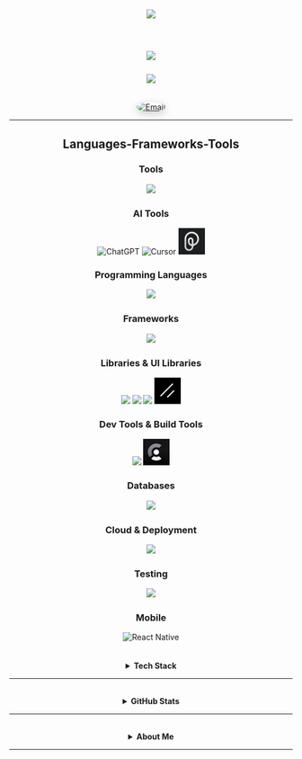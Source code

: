<h1 align="center">
 <img src="https://readme-typing-svg.herokuapp.com/?font=Righteous&size=35&center=true&vCenter=true&width=500&height=70&duration=4000&color=FFFFFF&lines=Hi+There!;+I'm+Kirito!;" />
</h1>

<h1 align="center">
<img align="center"  src="https://count.getloli.com/get/@:kirito666codr?theme=booru-lewd" />
</h1>

 <div align="center">
    <img src="https://media1.tenor.com/m/hN72mRghidIAAAAd/douma-upper-moon.gif" width="200" />
 </div>     

<br/>

<p align="center">
  <a href="mailto:kirito666coder@gmail.com">
    <img src="https://img.icons8.com/color/48/000000/gmail.png" alt="Email" width="50" style="border-radius: 50%; box-shadow: 0px 4px 15px rgba(0, 0, 0, 0.2);"/>
  </a>
</p>

 <hr/>

 
<h2 align="center"> Languages-Frameworks-Tools </h2>

<div align="center">

  <h3>Tools</h3>
  <img src="https://skillicons.dev/icons?i=windows,vscode,github,git,figma,linux,postman" /><br>

  <h3>AI Tools</h3>
  <img height="47" src="https://upload.wikimedia.org/wikipedia/commons/0/04/ChatGPT_logo.svg" alt="ChatGPT" />
  <img height="47" src="https://cdn.brandfetch.io/ideKwS9dxx/w/400/h/400/theme/dark/icon.jpeg?c=1bxid64Mup7aczewSAYMX&t=1741336988021" alt="Cursor" />
    <img src="./images/pieces.png" height='47' />
  <br>

  <h3>Programming Languages</h3>
  <img src="https://skillicons.dev/icons?i=html,css,javascript,typescript,python" /><br>

  <h3>Frameworks</h3>
  <img src="https://skillicons.dev/icons?i=nextjs,angular,nodejs,express,django" /><br>

  <h3>Libraries & UI Libraries</h3>
  <img src="https://skillicons.dev/icons?i=react" />
  <img src="https://skillicons.dev/icons?i=tailwind" />
  <img src="https://skillicons.dev/icons?i=redux,threejs" />
  <img src="./images/shadcn-ui.png" height='47'/>
  <br>
  
  
  <h3>Dev Tools & Build Tools</h3>
  <img src="https://skillicons.dev/icons?i=vite,npm,docker,webpack" />
    <img src="./images/clerk.png" height='47'/>
  <br>

  <h3>Databases</h3>
  <img src="https://skillicons.dev/icons?i=mongodb,mysql,redis" /><br>

  <h3>Cloud & Deployment</h3>
  <img src="https://skillicons.dev/icons?i=aws,vercel" /><br>

  <h3>Testing</h3>
  <img src="https://skillicons.dev/icons?i=jest" /><br>

  <h3>Mobile</h3>
 
  <img height="40" src="https://reactnative.dev/img/header_logo.svg" alt="React Native" />

</div>

<br/>
<br/>



<details>
 <summary align="center"><b> Tech Stack</b></summary>

<table>
  <!-- Tools & Technologies Section -->
  <tr>
    <th colspan="6" style="text-align: center; font-size: 20px; padding: 10px;">Tools & Technologies</th>
  </tr>
  <tr>
  <td align="center">
      <img src="https://cdn.jsdelivr.net/gh/devicons/devicon/icons/windows8/windows8-original.svg" width="50" /><br/>
      <b>Windows</b><br/>
      Development on Windows OS
    </td>
    <td align="center">
      <img src="https://cdn.jsdelivr.net/gh/devicons/devicon/icons/vscode/vscode-original.svg" width="50" /><br/>
      <b>VS Code</b><br/>
      Daily driver editor
    </td>
    <td align="center">
      <img src="https://cdn.jsdelivr.net/gh/devicons/devicon/icons/git/git-original.svg" width="50" /><br/>
      <b>Git</b><br/>
      Confident with version control
    </td>
    <td align="center">
      <img src="https://skillicons.dev/icons?i=github" /><br>
      <b>GitHub</b><br/>
      Actively pushing projects
    </td>
    <td align="center">
      <img src="https://skillicons.dev/icons?i=figma" width="50" /><br/>
      <b>Figma</b><br/>
      Proficient in UI/UX designing
    </td>
    <td align="center">
      <img src="https://raw.githubusercontent.com/devicons/devicon/master/icons/postman/postman-original.svg" width="50" /><br/>
      <b>Postman</b><br/>
      API testing tool
    </td>
  </tr>
  <tr>
  <td align="center">
      <img src="https://cdn.jsdelivr.net/gh/devicons/devicon/icons/linux/linux-original.svg" width="50" /><br/>
      <b>Linux</b><br/>
      Preferred OS for development
    </td>
    
  </tr>
  
  <!-- Programming Languages Section -->
  <tr>
    <th colspan="6" style="text-align: center; font-size: 20px; padding: 10px;">Programming Languages</th>
  </tr>
  <tr>
    <td align="center">
      <img src="https://cdn.jsdelivr.net/gh/devicons/devicon/icons/html5/html5-original.svg" width="50" /><br/>
      <b>HTML</b><br/>
      Used in 50+ projects
    </td>
    <td align="center">
      <img src="https://cdn.jsdelivr.net/gh/devicons/devicon/icons/css3/css3-original.svg" width="50" /><br/>
      <b>CSS</b><br/>
      Intermediate level
    </td>
    <td align="center">
      <img src="https://cdn.jsdelivr.net/gh/devicons/devicon/icons/javascript/javascript-original.svg" width="50" /><br/>
      <b>JavaScript</b><br/>
      Core language, confident
    </td>
    <td align="center">
      <img src="https://cdn.jsdelivr.net/gh/devicons/devicon/icons/typescript/typescript-original.svg" width="50" /><br/>
      <b>TypeScript</b><br/>
      Used with React & Node
    </td>
    <td align="center">
      <img src="https://cdn.jsdelivr.net/gh/devicons/devicon/icons/python/python-original.svg" width="50" /><br/>
      <b>Python</b><br/>
      Used in backend applications
    </td>
  </tr>

  <!-- Frameworks Section -->
  <tr>
    <th colspan="6" style="text-align: center; font-size: 20px; padding: 10px;">Frameworks</th>
  </tr>
  <tr>
    <td align="center">
      <img src="https://cdn.jsdelivr.net/gh/devicons/devicon/icons/nextjs/nextjs-original.svg" width="50" /><br/>
      <b>Next.js</b><br/>
      SSR, fullstack app framework
    </td>
    <td align="center">
      <img src="https://cdn.jsdelivr.net/gh/devicons/devicon/icons/angularjs/angularjs-original.svg" width="50" /><br/>
      <b>Angular</b><br/>
      Component-based frontend framework
    </td>
    <td align="center">
      <img src="https://cdn.jsdelivr.net/gh/devicons/devicon/icons/nodejs/nodejs-original.svg" width="50" /><br/>
      <b>Node.js</b><br/>
      Building backend APIs
    </td>
    <td align="center">
      <img src="https://skillicons.dev/icons?i=express" /><br>
      <b>Express</b><br/>
      Used in MERN projects
    </td>
    <td align="center">
      <img src="https://cdn.jsdelivr.net/gh/devicons/devicon/icons/django/django-plain.svg" width="50" /><br/>
      <b>Django</b><br/>
      Web framework for Python
    </td>
   
  </tr>
 
  <!-- Libraries -->

 <tr>
    <th colspan="6" style="text-align: center; font-size: 20px; padding: 10px;">Libraries</th>
  </tr>
  <tr>
    <td align="center">
      <img src="https://cdn.jsdelivr.net/gh/devicons/devicon/icons/react/react-original.svg" width="50" /><br/>
      <b>React</b><br/>
      Used in 40+ projects
    </td>
    <td align="center">
      <img src="https://www.vectorlogo.zone/logos/tailwindcss/tailwindcss-icon.svg" width="50" /><br/>
      <b>Tailwind CSS</b><br/>
      Preferred UI styling
    </td>
    <td align="center">
  <img src="https://cdn.jsdelivr.net/gh/devicons/devicon/icons/redux/redux-original.svg" width="50" /><br/>
  <b>Redux</b><br/>
  State management for JavaScript apps
</td>
<td align="center">
  <img src="https://skills-icons.vercel.app/api/icons?i=axios" width="50" /><br/>
  <b>Axios</b><br/>
  Promise-based HTTP client for the browser and Node.js
</td>
 <td align="center">
  <img src="./images/framer-motion.svg" width="50" alt="Framer Motion Icon" /><br/>
  <b>Framer Motion</b><br/>
  I use Framer Motion daily for smooth, interactive animations in React. 
</td>
<td align="center">
  <img src="https://skills-icons.vercel.app/api/icons?i=socketio" width="50" /><br/>
  <b>Socket.IO</b><br/>
  Real-time, bidirectional communication between web clients and servers
</td>
  </tr>
  <tr>
<td align="center">
      <img src="https://skillicons.dev/icons?i=threejs" /><br>
      <b>Three.js</b><br/>
      3D web experiences with WebGL
    </td>
    <td align="center">
  <img src="./images/shadcn-ui.png" height="50" alt="shadcn UI Logo" /><br/>
  <b>shadcn UI</b><br/>
  Component library built on top of Radix UI & Tailwind CSS
</td>

  </tr>

  <!-- Databases Section -->
  <tr>
    <th colspan="6" style="text-align: center; font-size: 20px; padding: 10px;">Databases</th>
  </tr>
  <tr>
    <td align="center">
      <img src="https://cdn.jsdelivr.net/gh/devicons/devicon/icons/mongodb/mongodb-original.svg" width="50" /><br/>
      <b>MongoDB</b><br/>
      Database for most apps
    </td>
    <td align="center">
      <img src="https://cdn.jsdelivr.net/gh/devicons/devicon/icons/mysql/mysql-original.svg" width="50" /><br/>
      <b>MySQL</b><br/>
      Relational database knowledge
    </td>
    <td align="center">
      <img src="https://cdn.jsdelivr.net/gh/devicons/devicon/icons/redis/redis-original.svg" width="50" /><br/>
      <b>Redis</b><br/>
      In-memory database
    </td>
  </tr>

<!-- AI Tools Section -->
<tr>
  <th colspan="6" style="text-align: center; font-size: 20px; padding: 10px;">AI Tools</th>
</tr>
<tr>
  <td align="center">
    <img src="https://upload.wikimedia.org/wikipedia/commons/0/04/ChatGPT_logo.svg" height="50" /><br/>
    <b>ChatGPT</b><br/>
    AI Assistant for development
  </td>
  <td align="center">
    <img src="https://cdn.brandfetch.io/ideKwS9dxx/w/400/h/400/theme/dark/icon.jpeg?c=1bxid64Mup7aczewSAYMX&t=1741336988021" height="50" /><br/>
    <b>Cursor</b><br/>
    AI-based code editor
  </td>
  <td align="center">
    <img src="./images/pieces.png" height="50" alt="Pieces Logo" /><br/>
    <b>Pieces</b><br/>
    AI-powered dev assistant & workflow
  </td>
</tr>

<!-- Dev tools build tools -->
<tr>
  <th colspan="6" style="text-align: center; font-size: 20px; padding: 10px;">Dev Tools & Build Tools</th>
</tr>
<tr>
  <td align="center">
    <img src="https://cdn.jsdelivr.net/gh/devicons/devicon/icons/npm/npm-original-wordmark.svg" width="50" /><br/>
    <b>NPM</b><br/>
    JavaScript package manager
  </td>
  <td align="center">
    <img src="https://cdn.jsdelivr.net/gh/devicons/devicon/icons/vitejs/vitejs-original.svg" width="50" /><br/>
    <b>Vite</b><br/>
    Frontend build tool & dev server
  </td>
   <td align="center">
    <img src="https://cdn.jsdelivr.net/gh/devicons/devicon/icons/docker/docker-original.svg" width="50" /><br/>
    <b>Docker</b><br/>
    Containerization tool
  </td>
  <td align="center">
    <img src="https://cdn.jsdelivr.net/gh/devicons/devicon/icons/webpack/webpack-original.svg" width="50" /><br/>
    <b>Webpack</b><br/>
    Module bundler & build tool
  </td>
  <td align="center">
    <img src="./images/clerk.png" width="50" alt="Clerk" /><br/>
    <b>Clerk</b><br/>
    Authentication & user management
  </td>
</tr>


 <!-- Cloud & Deployment-->
<tr>
  <th colspan="6" style="text-align: center; font-size: 20px; padding: 10px;">Cloud & Deployment</th>
</tr>
<tr>
  <td align="center">
    <img src="https://skillicons.dev/icons?i=aws" width="50" /><br/>
    <b>AWS</b><br/>
    Cloud computing platform
  </td>
  <td align="center">
    <img src="https://skillicons.dev/icons?i=vercel" width="50" /><br/>
    <b>Vercel</b><br/>
    Frontend deployment platform
  </td>
</tr>

<!-- Testing -->
  <tr>
    <th colspan="6" style="text-align: center; font-size: 20px; padding: 10px;">Testing Tools</th>
  </tr>
  <tr>
    <td align="center">
      <img src="https://cdn.jsdelivr.net/gh/devicons/devicon/icons/jest/jest-plain.svg" width="50" /><br/>
      <b>Jest</b><br/>
      Testing framework for JavaScript
    </td>
  </tr>

</table>

</details>

<hr/>
<br/>

<details>
 <summary align="center"><b>GitHub Stats</b></summary>

<table>
  <tr>
    <td align="center"><strong>Private Stats</strong></td>
    <td align="center"><strong>Public Stats</strong></td>
  </tr>
  <tr>
    <td align="center">
      <img src="https://github-readme-stats-nu-umber.vercel.app/api?username=Kirito666coder&show_icons=true&count_private=true&theme=react&show_rank=true&border_radius=10" />
    </td>
    <td align="center">
      <img src="https://github-readme-stats.vercel.app/api?username=Kirito666coder&show_icons=true&theme=react&show_rank=true&border_radius=10" />
    </td>
  </tr>
</table>



 <table>
  <tr>
    <td align="center"><strong>GitHub Streak</strong></td>
    <td align="center"><strong>Graph</strong></td>
  </tr>
  <tr>
    <td align="center">
     <img width="100%" src="https://github-readme-streak-stats-kirito666coder.vercel.app?user=Kirito666coder&theme=react&border_radius=20" alt="GitHub Streak" />
    </td>
       <td width="50%">
        <img width="100%" src="https://github-profile-trophy.vercel.app/?username=Kirito666coder&theme=radical&border_radius=10" />
        <br>
        <img width="100%" src="https://github-readme-activity-graph.vercel.app/graph?username=Kirito666coder&theme=react&border_radius=10" />
      </td>
  </tr>
</table>


 <table>
  <tr>
    <td align="center"><strong>Most Used Languages</strong></td>
    <td align="center"><strong>Waka Time</strong></td>
  </tr>
  <tr>
    <td align="center" width="50%">
    <img width="100%" src="https://github-readme-stats-nu-umber.vercel.app/api/top-langs/?username=Kirito666coder&layout=compact&theme=react&border_radius=10&hide=PHP,Shell,Dockerfile,Procfile" />
    </td>
      <td> <img width="100%" src="https://github-readme-stats.vercel.app/api/wakatime?username=Kirito666coder&theme=react&layout=compact&range=last_7_days&langs_count=5&hide_progress=false&custom_title=Last%207%20Days" />
      <a href="https://wakatime.com/@bcf8c121-a59b-496a-8366-30078227a02e"><img src="https://wakatime.com/badge/user/bcf8c121-a59b-496a-8366-30078227a02e.svg" alt="Total time coded since Apr 28 2025" /></a>
      </td>
     
  </tr>
</table>

<hr/>
<div align="center">
  <h2> My Contributions </h2>
  <br>
  <img alt="snake eating my contributions" src="https://raw.githubusercontent.com/Kirito666coder/Kirito666coder/output/github-contribution-grid-snake.svg" />
  
  <br/>
</div>
</details>

<hr/>
<br/>


<details>
 <summary align="center"><b>About Me</b></summary>


 <div align="center">
    <img src="https://media1.tenor.com/m/4dOoXZLNkNwAAAAC/douma-kny.gif" width="200" />
 </div>  

 

```js
class Kirito {
  constructor() {
    this.stack = ["MongoDB", "Express", "React", "Node.js"];
    this.traits = ["Problem Solver", "Pixel Perfect", "Clean Coder"];
    this.motto = "Eat. Sleep. Code. Repeat.";
  }

  think() {
    return "Think deep. Build clean. Ship fast.";
  }

  build() {
    return "From idea to execution — I live the process.";
  }

  code() {
    return "Pixels to logic — I do it all.";
  }

  debug() {
    return "Code hard. Debug harder.";
  }

  expandSkills() {
    return [
      "Docker",
      "CI/CD",
      "REST",
      "GraphQL",
      "TypeScript",
      "Angular",
      "Django",
      "MySQL"
    ];
  }
}

const me = new Kirito();
me.code();        // "Pixels to logic — I do it all."
me.debug();       // "Code hard. Debug harder."
me.expandSkills(); // [ ...no limits ]

```

 <div align="center">
    <img src="https://media1.tenor.com/m/itXrt7Ulp5UAAAAd/doma-upper-moon2.gif" width="1000" />
 </div>  

 ![Douma GIF](https://media1.tenor.com/m/itXrt7Ulp5UAAAAd/doma-upper-moon2.gif)

</details>
<hr/>
